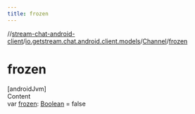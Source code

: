 ```yaml
---
title: frozen
---
```

//[stream-chat-android-client](../../../index.md)/[io.getstream.chat.android.client.models](../index.md)/[Channel](index.md)/[frozen](frozen.md)



# frozen  
[androidJvm]  
Content  
var [frozen](frozen.md): [Boolean](https://kotlinlang.org/api/latest/jvm/stdlib/kotlin/-boolean/index.html) = false  



